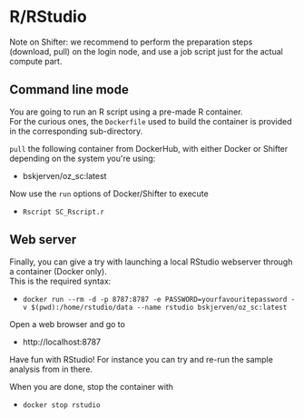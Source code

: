 # R/RStudio

Note on Shifter: we recommend to perform the preparation steps (download, pull) on the login node, 
and use a job script just for the actual compute part.


## Command line mode

You are going to run an R script using a pre-made R container.  
For the curious ones, the `Dockerfile` used to build the container is provided in the corresponding sub-directory.

`pull` the following container from DockerHub, with either Docker or Shifter depending on the system you're using:
* bskjerven/oz_sc:latest
  
Now use the `run` options of Docker/Shifter to execute
* `Rscript SC_Rscript.r`


## Web server

Finally, you can give a try with launching a local RStudio webserver through a container (Docker only).  
This is the required syntax: 
* `docker run --rm -d -p 8787:8787 -e PASSWORD=yourfavouritepassword -v $(pwd):/home/rstudio/data --name rstudio bskjerven/oz_sc:latest`

Open a web browser and go to
* http://localhost:8787

Have fun with RStudio! For instance you can try and re-run the sample analysis from in there.

When you are done, stop the container with 
* `docker stop rstudio`